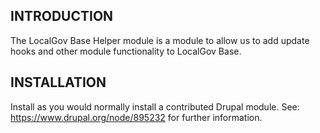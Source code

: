 ## INTRODUCTION

The LocalGov Base Helper module is a module to allow us to add update hooks and other module functionality to LocalGov Base.

## INSTALLATION

Install as you would normally install a contributed Drupal module.
See: https://www.drupal.org/node/895232 for further information.
